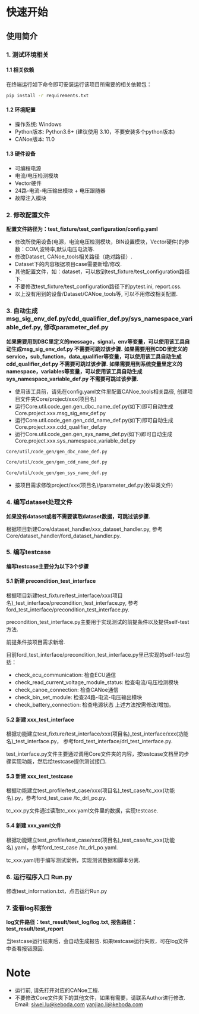 # 快速开始

## 使用简介

### 1. 测试环境相关

#### 1.1 相关依赖

在终端运行如下命令即可安装运行该项目所需要的相关依赖包：

```sh
pip install -r requirements.txt
```

#### 1.2 环境配置

- 操作系统: Windows
- Python版本: Python3.6+ (建议使用 3.10，不要安装多个python版本)
- CANoe版本: 11.0

#### 1.3 硬件设备

- 可编程电源
- 电流/电压检测模块
- Vector硬件
- 24路-电流-电压输出模块 + 电压跟随器
- 故障注入模块

### 2. 修改配置文件

**配置文件路径为：test_fixture/test_configuration/config.yaml**

- 修改所使用设备(电源，电流电压检测模块，BIN设置模块，Vector硬件)的参数：COM,波特率,默认电压电流等.
- 修改Dataset, CANoe_tools相关路径（绝对路径）.
- Dataset下的内容根据项目case需要新增/修改.
- 其他配置文件，如：dataset，可以放到test_fixture/test_configuration路径下.
- 不要修改test_fixture/test_configuration路径下的pytest.ini, report.css.
- 以上没有用到的设备/Dataset/CANoe_tools等, 可以不用修改相关配置.

### 3. 自动生成msg_sig_env_def.py/cdd_qualifier_def.py/sys_namespace_variable_def.py, 修改parameter_def.py

**如果需要用到DBC里定义的message，signal，env等变量，可以使用该工具自动生成msg_sig_env_def.py
不需要可跳过该步骤.**
**如果需要用到CDD里定义的service，sub_function，data_qualifier等变量，可以使用该工具自动生成cdd_qualifier_def.py
不需要可跳过该步骤.**
**如果需要用到系统变量里定义的namespace，variables等变量，可以使用该工具自动生成sys_namespace_variable_def.py
不需要可跳过该步骤.**

- 使用该工具前，请先在config.yaml文件里配置CANoe_tools相关路径, 创建项目文件夹Core/project/xxx(项目名)
- 运行Core.util.code_gen.gen_dbc_name_def.py(如下)即可自动生成Core.project.xxx.msg_sig_env_def.py
- 运行Core.util.code_gen.gen_cdd_name_def.py(如下)即可自动生成Core.project.xxx.cdd_qualifier_def.py
- 运行Core.util.code_gen.gen_sys_name_def.py(如下)即可自动生成Core.project.xxx.sys_namespace_variable_def.py

```sh
Core/util/code_gen/gen_dbc_name_def.py
```

```sh
Core/util/code_gen/gen_cdd_name_def.py
```

```sh
Core/util/code_gen/gen_sys_name_def.py
```

- 按项目需求修改project/xxx(项目名)/parameter_def.py(枚举类文件)

### 4. 编写dataset处理文件

**如果没有dataset或者不需要读取dataset数据，可跳过该步骤.**

根据项目新建Core/dataset_handler/xxx_dataset_handler.py,
参考Core/dataset_handler/ford_dataset_handler.py.

### 5. 编写testcase

**编写testcase主要分为以下3个步骤**

#### 5.1 新建 precondition_test_interface

根据项目新建test_fixture/test_interface/xxx(项目名)_test_interface/precondition_test_interface.py,
参考ford_test_interface/precondition_test_interface.py.

precondition_test_interface.py主要用于实现测试的前提条件以及提供self-test方法.

前提条件按项目需求新增.

目前ford_test_interface/precondition_test_interface.py里已实现的self-test包括：

- check_ecu_communication: 检查ECU通信
- check_read_current_voltage_module_status: 检查电流/电压检测模块
- check_canoe_connection: 检查CANoe通信
- check_bin_set_module: 检查24路-电流-电压输出模块
- check_battery_connection: 检查电源状态
  上述方法按需修改/增加。

#### 5.2 新建 xxx_test_interface

根据功能建立test_fixture/test_interface/xxx(项目名)_test_interface/xxx(功能名)_test_interface.py，
参考ford_test_interface/drl_test_interface.py.

test_interface.py文件主要通过调用Core文件夹的内容，按testcase文档里的步骤实现功能，然后给testcase提供测试接口.

#### 5.3 新建 xxx_test_testcase

根据功能建立test_profile/test_case/xxx(项目名)_test_case/tc_xxx(功能名).py，参考ford_test_case
/tc_drl_po.py.

tc_xxx.py文件通过读取tc_xxx.yaml文件里的数据，实现testcase.

#### 5.4 新建 xxx_yaml文件

根据功能建立test_profile/test_case/xxx(项目名)_test_case/tc_xxx(功能名).yaml，参考ford_test_case
/tc_drl_po.yaml.

tc_xxx.yaml用于编写测试案例，实现测试数据和脚本分离.

### 6. 运行程序入口 Run.py

修改test_information.txt，点击运行Run.py

### 7. 查看log和报告
**log文件路径：test_result/test_log/log.txt, 报告路径：test_result/test_report**

当testcase运行结束后，会自动生成报告.
如果testcase运行失败，可在log文件中查看报错原因.

# Note

- 运行前, 请先打开对应的CANoe工程.
- 不要修改Core文件夹下的其他文件，如果有需要，请联系Author进行修改.
  Email:
  siwei.lu@keboda.com
  yanjiao.li@keboda.com

